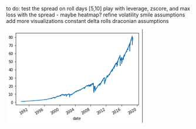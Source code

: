 
to do:
test the spread on roll days [5,10]
play with leverage, zscore, and max loss with the spread - maybe heatmap?
refine volatility smile assumptions
add more visualizations
constant delta rolls 
draconian assumptions

![alt text](https://raw.githubusercontent.com/jacobsolawetz/options_backtester/master/bt.png)

